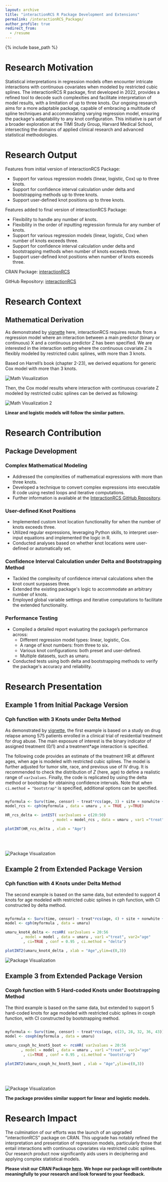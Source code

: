 ```yaml
---
layout: archive
title: "interactionRCS R Package Development and Extensions"
permalink: /interactionRCS_Package/
author_profile: true
redirect_from:
  - /resume
---
```


{% include base_path %}
# Research Motivation

Statistical interpretations in regression models often encounter intricate interactions with continuous covariates when modeled by restricted cubic splines. The interactionRCS R package, first developed in 2022, provides a refined tool to decode such complexities and facilitate interpretation of model results, with a limitation of up to three knots. Our ongoing research aims for a more adaptable package, capable of embracing a multitude of spline techniques and accommodating varying regression model, ensuring the package's adaptability to any knot configuration. This initiative is part of a broader exploration at the TIMI Study Group, Harvard Medical School, intersecting the domains of applied clinical research and advanced statistical methodologies.

# Research Output

Features from initial version of interactionRCS Package:
* Support for various regression models (linear, logistic, Cox) up to three knots. 
* Support for confidence interval calculation under delta and bootstrapping methods up to three knots.
* Support user-defined knot positions up to three knots.

Features added to final version of interactionRCS Package:
* Flexibility to handle any number of knots.
* Flexibility in the order of inputting regression formula for any number of knots.
* Support for various regression models (linear, logistic, Cox) when number of knots exceeds three.
* Support for confidence interval calculation under delta and bootstrapping methods when number of knots exceeds three.
* Support user-defined knot positions when number of knots exceeds three.

CRAN Package: [interactionRCS](https://cran.r-project.org/web/packages/interactionRCS/index.html)

GitHub Repository: [interactionRCS](https://github.com/gmelloni/interactionRCS)

# Research Context

## Mathematical Derivation

As demonstrated by [vignette](https://raw.githack.com/gmelloni/interactionRCS/main/inst/extdata/vignette.html) here, interactionRCS requires results from a regression model where an interaction between a main predictor (binary or continuous) X and a continuous predictor Z has been specified. We are interested in the interaction setting where the continuous covariate Z is flexibly modeled by restricted cubic splines, with more than 3 knots.

Based on Harrell’s book (chapter 2-23), we derived equations for generic Cox model with more than 3 knots. 

![Math Visualization](/images/InteractionRCS_Math.png)

Then, the Cox model results where interaction with continuous covariate Z modeled by restricted cubic splines can be derived as following:

![Math Visualization 2](/images/InteractionRCS_interaction.png)

**Linear and logistic models will follow the similar pattern.** 

# Research Contribution

## Package Development

### Complex Mathematical Modeling

* Addressed the complexities of mathematical expressions with more than three knots.
* Developed a technique to convert complex expressions into executable R code using nested loops and iterative computations.
* Further information is available at the [InteractionRCS GitHub Repository](https://github.com/gmelloni/interactionRCS).

### User-defined Knot Positions

* Implemented custom knot location functionality for when the number of knots exceeds three.
* Utilized regular expressions, leveraging Python skills, to interpret user-input equations and implemented the logic in R.
* Conducted analyses based on whether knot locations were user-defined or automatically set.

### Confidence Interval Calculation under Delta and Bootstrapping Method

* Tackled the complexity of confidence interval calculations when the knot count surpasses three.
* Extended the existing package's logic to accommodate an arbitrary number of knots.
* Employed global variable settings and iterative computations to facilitate the extended functionality.

### Performance Testing

* Compiled a detailed report evaluating the package’s performance across:
  * Different regression model types: linear, logistic, Cox.
  * A range of knot numbers: from three to six.
  * Various knot configurations: both preset and user-defined.
  * Multiple datasets, such as umaru.
* Conducted tests using both delta and bootstrapping methods to verify the package's accuracy and reliability.

# Research Presentation

## Example 1 from Initial Package Version 
### Cph function with 3 Knots under Delta Method

As demonstrated by [vignette](https://raw.githack.com/gmelloni/interactionRCS/main/inst/extdata/vignette.html), the first example is based on a study on drug relapse among 575 patients enrolled in a clinical trial of residential treatment for drug abuse. The main exposure of interest is the binary indicator of assigned treatment (0/1) and a treatment*age interaction is specified.

The following code provides an estimate of the treatment HR at different ages, when age is modeled with restricted cubic splines. The model is further adjusted for tumor site, race, and previous use of IV drug. It is recommended to check the distribution of $Z$ (here, age) to define a realistic range of `var2values`. Finally, the code is replicated by using the delta method or bootstrap for obtaining confidence intervals. Note that when `ci.method = "bootstrap"` is specified, additional options can be specified.

```r

myformula <- Surv(time, censor) ~ treat*rcs(age, 3) + site + nonwhite + ivdrug
model_rcs <- cph(myformula , data = umaru , x = TRUE , y=TRUE)

HR_rcs_delta <- intEST( var2values = c(20:50)
                     , model = model_rcs , data = umaru , var1 ="treat", var2="age" ,ci.method = "delta")

plotINT(HR_rcs_delta , xlab = "Age")
```

<br>
<br>

![Package Visualization](/images/InteractionRCS_Example_knot_3_3.png)


## Example 2 from Extended Package Version 
### Cph function with 4 Knots under Delta Method 

The second example is based on the same data, but extended to support 4 knots for age modeled with restricted cubic splines in cph function, with CI constructed by delta method.

```r 

myformula <- Surv(time, censor) ~ treat*rcs(age, 4) + site + nonwhite + ivdrug
model <- cph(myformula , data = umaru)

umaru_knot4_delta <- rcsHR( var2values = 20:56
       , model = model , data = umaru , var1 ="treat", var2="age"
        , ci=TRUE , conf = 0.95 , ci.method = "delta")

plotINT2(umaru_knot4_delta , xlab = "Age",ylim=c(0,3))
```
![Package Visualization](/images/InteractionRCS_Example_knot_4_3.png)

## Example 3 from Extended Package Version 
### Coxph function with 5 Hard-coded Knots under Bootstrapping Method 

The third example is based on the same data, but extended to support 5 hard-coded knots for age modeled with restricted cubic splines in coxph function, with CI constructed by bootstrapping method.

```r

myformula <- Surv(time, censor) ~ treat*rcs(age, c(23, 28, 32, 36, 43)) + site + nonwhite + ivdrug
model <- coxph(myformula , data = umaru)

umaru_coxph_hc_knot5_boot <- rcsHR( var2values = 20:56
       , model = model , data = umaru , var1 ="treat", var2="age"
        , ci=TRUE , conf = 0.95 , ci.method = "bootstrap")

plotINT2(umaru_coxph_hc_knot5_boot , xlab = "Age",ylim=c(0,3))
```
<br>
<br>

![Package Visualization](/images/InteractionRCS_Example_knot_5.png)


**The package provides similar support for linear and logistic models.** 

# Research Impact

The culmination of our efforts was the launch of an upgraded "interactionRCS" package on CRAN. This upgrade has notably refined the interpretation and presentation of regression models, particularly those that entail interactions with continuous covariates via restricted cubic splines. Our research product now significantly aids users in deciphering and applying complex statistical models.

**Please visit our CRAN Package [here](https://cran.r-project.org/web/packages/interactionRCS/index.html). We hope our package will contribute meaningfully to your research and look forward to your feedback.**

